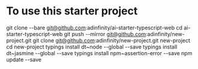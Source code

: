 # To use this starter project

git clone --bare git@github.com:adinfinity/ai-starter-typescript-web
cd ai-starter-typescript-web
git push --mirror git@github.com:adinfinity/new-project.git
git clone git@github.com:adinfinity/new-project.git new-project
cd new-project
typings install dt~node --global --save
typings install dt~jasmine --global --save
typings install npm~assertion-error --save
npm update --save